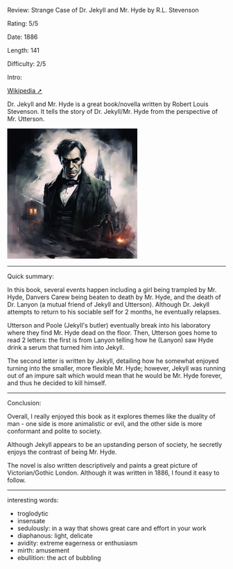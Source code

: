 Review: Strange Case of Dr. Jekyll and Mr. Hyde by R.L. Stevenson

Rating: 5/5

Date: 1886

Length: 141

Difficulty: 2/5

Intro:

[Wikipedia ➚](https://en.wikipedia.org/wiki/Strange_Case_of_Dr_Jekyll_and_Mr_Hyde)

Dr. Jekyll and Mr. Hyde is a great book/novella written by Robert Louis Stevenson. It tells the story of Dr. Jekyll/Mr. Hyde from the perspective of Mr. Utterson.

<img src='../assets/23-07-14-djmh.png' width='300' />

---

Quick summary:

In this book, several events happen including a girl being trampled by Mr. Hyde, Danvers Carew being beaten to death by Mr. Hyde, and the death of Dr. Lanyon (a mutual friend of Jekyll and Utterson). Although Dr. Jekyll attempts to return to his sociable self for 2 months, he eventually relapses.

Utterson and Poole (Jekyll's butler) eventually break into his laboratory where they find Mr. Hyde dead on the floor. Then, Utterson goes home to read 2 letters: the first is from Lanyon telling how he (Lanyon) saw Hyde drink a serum that turned him into Jekyll.

The second letter is written by Jekyll, detailing how he somewhat enjoyed turning into the smaller, more flexible Mr. Hyde; however, Jekyll was running out of an impure salt which would mean that he would be Mr. Hyde forever, and thus he decided to kill himself.

---

Conclusion:

Overall, I really enjoyed this book as it explores themes like the duality of man - one side is more animalistic or evil, and the other side is more conformant and polite to society.

Although Jekyll appears to be an upstanding person of society, he secretly enjoys the contrast of being Mr. Hyde.

The novel is also written descriptively and paints a great picture of Victorian/Gothic London. Although it was written in 1886, I found it easy to follow.

---

interesting words:

- troglodytic
- insensate
- sedulously: in a way that shows great care and effort in your work
- diaphanous: light, delicate
- avidity: extreme eagerness or enthusiasm
- mirth: amusement
- ebullition: the act of bubbling
